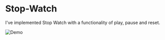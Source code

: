 # Stop-Watch

I've implemented Stop Watch with a functionality of play, pause and reset.

![Demo](https://user-images.githubusercontent.com/45707143/120304677-9fdc8880-c2ed-11eb-934e-217a69b361f3.gif)

